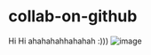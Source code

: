 # collab-on-github

Hi Hi ahahahahhahahah :))) 
![image](https://github.com/user-attachments/assets/754506d5-cd28-43d2-8d44-607535c32bd3)

